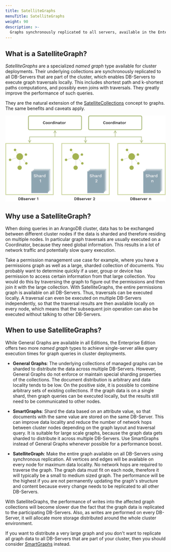 ```yaml
---
title: SatelliteGraphs
menuTitle: SatelliteGraphs
weight: 90
description: >-
  Graphs synchronously replicated to all servers, available in the Enterprise Edition
---
```

## What is a SatelliteGraph?

_SatelliteGraphs_ are a specialized _named graph_ type available for cluster
deployments. Their underlying collections are synchronously replicated to all
DB-Servers that are part of the cluster, which enables DB-Servers to execute
graph traversals locally. This includes shortest path and k-shortest paths
computations, and possibly even joins with traversals. They greatly improve
the performance of such queries.

They are the natural extension of the [SatelliteCollections](../../develop/satellitecollections.md)
concept to graphs. The same benefits and caveats apply.

![ArangoDB SatelliteGraphs](../../../images/SatelliteGraphs.webp)

## Why use a SatelliteGraph?

When doing queries in an ArangoDB cluster, data has to be exchanged between
different cluster nodes if the data is sharded and therefore residing
on multiple nodes. In particular graph traversals are usually executed on a
Coordinator, because they need global information. This results in a lot of
network traffic and potentially slow query execution.

Take a permission management use case for example, where you have a permissions
graph as well as a large, sharded collection of documents. You probably want to
determine quickly if a user, group or device has permission to access certain
information from that large collection. You would do this by traversing the
graph to figure out the permissions and then join it with the large collection.
With SatelliteGraphs, the entire permissions graph is available on all
DB-Servers. Thus, traversals can be executed locally. A traversal can even be
executed on multiple DB-Servers independently, so that the traversal results
are then available locally on every node, which means that the subsequent join
operation can also be executed without talking to other DB-Servers.

## When to use SatelliteGraphs?

While General Graphs are available in all Editions, the Enterprise Edition
offers two more _named graph_ types to achieve single-server alike query
execution times for graph queries in cluster deployments.

- **General Graphs**:
  The underlying collections of managed graphs can be sharded to distribute the
  data across multiple DB-Servers. However, General Graphs do not enforce or
  maintain special sharding properties of the collections. The document
  distribution is arbitrary and data locality tends to be low. On the positive
  side, it is possible to combine arbitrary sets of existing collections.
  If the graph data is on a single shard, then graph queries can be executed
  locally, but the results still need to be communicated to other nodes.

- **SmartGraphs**:
  Shard the data based on an attribute value, so that documents with the same
  value are stored on the same DB-Server. This can improve data locality and
  reduce the number of network hops between cluster nodes depending on the
  graph layout and traversal query. It is suitable for large scale graphs,
  because the graph data gets sharded to distribute it across multiple
  DB-Servers. Use SmartGraphs instead of General Graphs whenever possible for
  a performance boost.

- **SatelliteGraph**:
  Make the entire graph available on all DB-Servers using synchronous
  replication. All vertices and edges will be available on every node for
  maximum data locality. No network hops are required to traverse the graph.
  The graph data must fit on each node, therefore it will typically be a small
  to medium sized graph. The performance will be the highest if you are not
  permanently updating the graph's structure and content because every change
  needs to be replicated to all other DB-Servers.

With SatelliteGraphs, the performance of writes into the affected graph collections
will become slower due the fact that the graph data is replicated to the
participating DB-Servers. Also, as writes are performed on every DB-Server, it
will allocate more storage distributed around the whole cluster environment.

If you want to distribute a very large graph and you don't want to replicate
all graph data to all DB-Servers that are part of your cluster, then you should
consider [SmartGraphs](../smartgraphs/_index.md) instead.
